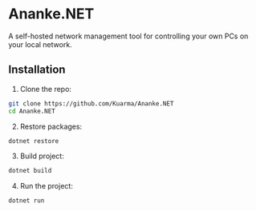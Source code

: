 # Ananke.NET
A self-hosted network management tool for controlling your own PCs on your local network.

## Installation
1) Clone the repo:
```bash
git clone https://github.com/Kuarma/Ananke.NET
cd Ananke.NET
```
2) Restore packages:
```bash
dotnet restore
```
3) Build project:
```bash
dotnet build
```
4) Run the project:
```bash
dotnet run
```